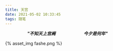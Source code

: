 ```yaml
---
title: 天宫
date: 2021-05-02 10:33:45
tags: 随笔
---
```


&nbsp;&nbsp;&nbsp;&nbsp;&nbsp;&nbsp;&nbsp;&nbsp;
&nbsp;&nbsp;&nbsp;&nbsp;&nbsp;&nbsp;&nbsp;&nbsp;
***"不知天上宫阙***
&nbsp;&nbsp;&nbsp;&nbsp;&nbsp;&nbsp;&nbsp;&nbsp;&nbsp;&nbsp;&nbsp;&nbsp;&nbsp;&nbsp;&nbsp;&nbsp;&nbsp;&nbsp;&nbsp;&nbsp;&nbsp;
***今夕是何年"***

<!--more-->

{% asset_img fashe.png %}